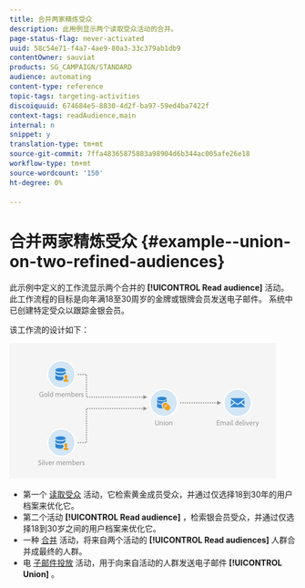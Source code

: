 ```yaml
---
title: 合并两家精炼受众
description: 此用例显示两个读取受众活动的合并。
page-status-flag: never-activated
uuid: 58c54e71-f4a7-4ae9-80a3-33c379ab1db9
contentOwner: sauviat
products: SG_CAMPAIGN/STANDARD
audience: automating
content-type: reference
topic-tags: targeting-activities
discoiquuid: 674684e5-8830-4d2f-ba97-59ed4ba7422f
context-tags: readAudience,main
internal: n
snippet: y
translation-type: tm+mt
source-git-commit: 7ffa48365875883a98904d6b344ac005afe26e18
workflow-type: tm+mt
source-wordcount: '150'
ht-degree: 0%

---
```



# 合并两家精炼受众 {#example--union-on-two-refined-audiences}

此示例中定义的工作流显示两个合并的 **[!UICONTROL Read audience]** 活动。 此工作流程的目标是向年满18至30周岁的金牌或银牌会员发送电子邮件。 系统中已创建特定受众以跟踪金银会员。

该工作流的设计如下：

![](assets/readaudience_activity_example1.png)

* 第一个 [读取受众](../../automating/using/read-audience.md) 活动，它检索黄金成员受众，并通过仅选择18到30年的用户档案来优化它。
* 第二个活动 **[!UICONTROL Read audience]** ，检索银会员受众，并通过仅选择18到30岁之间的用户档案来优化它。
* 一种 [合并](../../automating/using/union.md) 活动，将来自两个活动的 **[!UICONTROL Read audiences]** 人群合并成最终的人群。
* 电 [子邮件投放](../../automating/using/email-delivery.md) 活动，用于向来自活动的人群发送电子邮件 **[!UICONTROL Union]** 。
